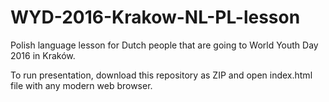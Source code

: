 # WYD-2016-Krakow-NL-PL-lesson

Polish language lesson for Dutch people that are going to World Youth Day 2016 in Kraków.

To run presentation, download this repository as ZIP and open index.html file with any modern web browser.
